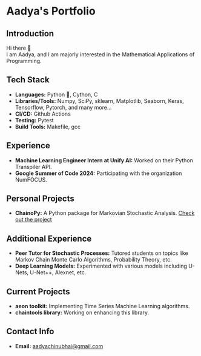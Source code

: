 # Aadya's Portfolio

## Introduction
Hi there 👋  
I am Aadya, and I am majorly interested in the Mathematical Applications of Programming.

## Tech Stack
- **Languages:** Python 🐍, Cython, C
- **Libraries/Tools:** Numpy, SciPy, sklearn, Matplotlib, Seaborn, Keras, Tensorflow, Pytorch, and many more...
- **CI/CD:** Github Actions
- **Testing:** Pytest
- **Build Tools:** Makefile, gcc

## Experience
- **Machine Learning Engineer Intern at Unify AI:** Worked on their Python Transpiler API.
- **Google Summer of Code 2024:** Participating with the organization NumFOCUS.

## Personal Projects
- **ChainoPy:** A Python package for Markovian Stochastic Analysis. [Check out the project](https://github.com/username/chainopy)

## Additional Experience
- **Peer Tutor for Stochastic Processes:** Tutored students on topics like Markov Chain Monte Carlo Algorithms, Probability Theory, etc.
- **Deep Learning Models:** Experimented with various models including U-Nets, U-Net++, Alexnet, etc.

## Current Projects
- **aeon toolkit:** Implementing Time Series Machine Learning algorithms.
- **chaintools library:** Working on enhancing this library.

## Contact Info
- **Email:** [aadyachinubhai@gmail.com](mailto:aadyachinubhai@gmail.com)
